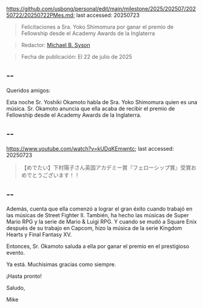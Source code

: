 https://github.com/usbong/personal/edit/main/milestone/2025/202507/20250722/20250722PMes.md; last accessed: 20250723

> Felicitaciones a Sra. Yoko Shimomura por ganar el premio de Fellowship desde el Academy Awards de la Inglaterra

> Redactor: [Michael B. Syson](https://www.linkedin.com/in/michaelsyson/)

> Fecha de publicación: El 22 de julio de 2025

## --

Queridos amigos:

Esta noche Sr. Yoshiki Okamoto habla de Sra. Yoko Shimomura quien es una música. Sr. Okamoto anuncia que ella acaba de recibir el premio de Fellowship desde el Academy Awards de la Inglaterra.

## --

https://www.youtube.com/watch?v=kUDqKEmwntc; last accessed: 20250723

> 【めでたい】下村陽子さん英国アカデミー賞『フェローシップ賞』受賞おめでとうございます！！ 

## --

Además, cuenta que ella comenzó a lograr el gran éxito cuando trabajó en las músicas de Street Fighter II. También, ha hecho las músicas de Super Mario RPG y la serie de Mario & Luigi RPG. Y cuando se mudó a Square Enix después de su trabajo en Capcom, hizo la música de la serie Kingdom Hearts y Final Fantasy XV.

Entonces, Sr. Okamoto saluda a ella por ganar el premio en el prestigioso evento.

Ya está. Muchísimas gracias como siempre.

¡Hasta pronto!

Saludo,

Mike